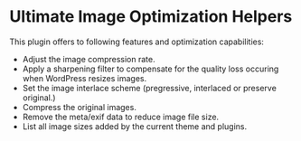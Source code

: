 # Ultimate Image Optimization Helpers
This plugin offers to following features and optimization capabilities:
- Adjust the image compression rate.
- Apply a sharpening filter to compensate for the quality loss occuring when WordPress resizes images.
- Set the image interlace scheme (pregressive, interlaced or preserve original.)
- Compress the original images.
- Remove the meta/exif data to reduce image file size.
- List all image sizes added by the current theme and plugins.
